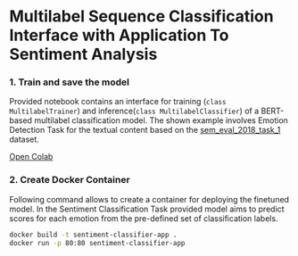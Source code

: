 # Multilabel Sequence Classification Interface with Application To Sentiment Analysis

### 1. Train and save the model
Provided notebook contains an interface for training (`class MultilabelTrainer`) and inference(`class MultilabelClassifier`) of a BERT-based multilabel classification model. The shown example involves Emotion Detection Task for the textual content based on the [sem_eval_2018_task_1](https://huggingface.co/datasets/sem_eval_2018_task_1) dataset.  

[Open Colab](https://colab.research.google.com/drive/1MTZfRvWgJTtqoUoSWaCHh5LPE08_DY3w?usp=sharing)

### 2. Create Docker Container
Following command allows to create a container for deploying the finetuned model. In the Sentiment Classification Task provided model aims to predict scores for each emotion from the pre-defined set of classification labels.

```bash
docker build -t sentiment-classifier-app .
docker run -p 80:80 sentiment-classifier-app
```
